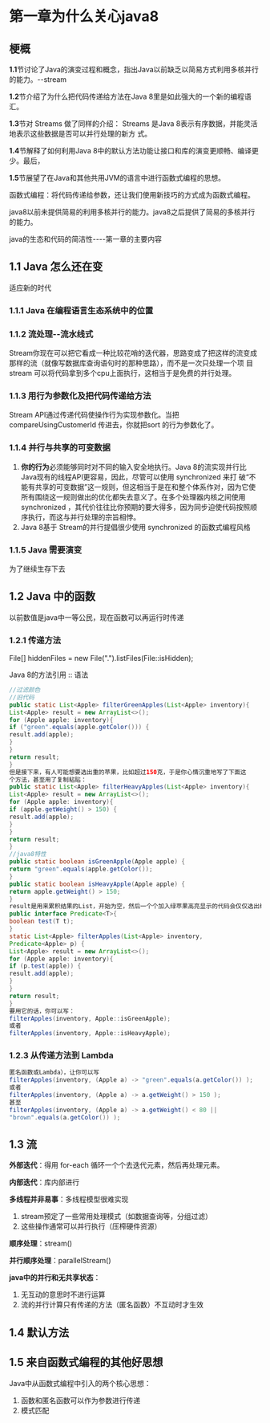 # 第一章为什么关心java8

## 梗概

**1.1**节讨论了Java的演变过程和概念，指出Java以前缺乏以简易方式利用多核并行的能力。--stream

**1.2**节介绍了为什么把代码传递给方法在Java 8里是如此强大的一个新的编程语汇。

**1.3**节对 Streams 做了同样的介绍： Streams 是Java 8表示有序数据，并能灵活地表示这些数据是否可以并行处理的新方
式。

**1.4**节解释了如何利用Java 8中的默认方法功能让接口和库的演变更顺畅、编译更少。最后，

**1.5**节展望了在Java和其他共用JVM的语言中进行函数式编程的思想。

函数式编程：将代码传递给参数，还让我们使用新技巧的方式成为函数式编程。

java8以前未提供简易的利用多核并行的能力。java8之后提供了简易的多核并行的能力。

java的生态和代码的简洁性----第一章的主要内容

## 1.1 Java 怎么还在变

适应新的时代

### 1.1.1 Java 在编程语言生态系统中的位置

### 1.1.2 流处理--流水线式

 Stream你现在可以把它看成一种比较花哨的迭代器，思路变成了把这样的流变成那样的流（就像写数据库查询语句时的那种思路），而不是一次只处理一个项
目stream 可以将代码拿到多个cpu上面执行，这相当于是免费的并行处理。

### 1.1.3 用行为参数化及把代码传递给方法

Stream API通过传递代码使操作行为实现参数化。当把compareUsingCustomerId 传进去，你就把sort 的行为参数化了。

### 1.1.4 并行与共享的可变数据

1. **你的行为**必须能够同时对不同的输入安全地执行。Java 8的流实现并行比Java现有的线程API更容易，因此，尽管可以使用 synchronized 来打
   破“不能有共享的可变数据”这一规则，但这相当于是在和整个体系作对，因为它使所有围绕这一规则做出的优化都失去意义了。在多个处理器内核之间使用 synchronized ，其代价往往比你预期的要大得多，因为同步迫使代码按照顺序执行，而这与并行处理的宗旨相悖。
2. Java 8基于 Stream的并行提倡很少使用 synchronized 的函数式编程风格

### 1.1.5 Java 需要演变

为了继续生存下去

## 1.2 Java 中的函数

以前数值是java中一等公民，现在函数可以再运行时传递

### 1.2.1 传递方法

File[] hiddenFiles = new File(".").listFiles(File::isHidden);

Java 8的方法引用 :: 语法

```java
//过滤颜色
//旧代码
public static List<Apple> filterGreenApples(List<Apple> inventory){
List<Apple> result = new ArrayList<>();
for (Apple apple: inventory){
if ("green".equals(apple.getColor())) {
result.add(apple);
}
}
return result;
}
但是接下来，有人可能想要选出重的苹果，比如超过150克，于是你心情沉重地写了下面这
个方法，甚至用了复制粘贴：
public static List<Apple> filterHeavyApples(List<Apple> inventory){
List<Apple> result = new ArrayList<>();
for (Apple apple: inventory){
if (apple.getWeight() > 150) {
result.add(apple);
}
}
return result;
}
//java8特性
public static boolean isGreenApple(Apple apple) {
return "green".equals(apple.getColor());
}
public static boolean isHeavyApple(Apple apple) {
return apple.getWeight() > 150;
}
result是用来累积结果的List，开始为空，然后一个个加入绿苹果高亮显示的代码会仅仅选出绿苹果这里高亮显示的代码会仅仅选出重的苹果写出来是为了清晰（平常只要从java.util.function导入就可以了）
public interface Predicate<T>{
boolean test(T t);
}
static List<Apple> filterApples(List<Apple> inventory,
Predicate<Apple> p) {
List<Apple> result = new ArrayList<>();
for (Apple apple: inventory){
if (p.test(apple)) {
result.add(apple);
}
}
return result;
}
要用它的话，你可以写：
filterApples(inventory, Apple::isGreenApple);
或者
filterApples(inventory, Apple::isHeavyApple);
```

### 1.2.3 从传递方法到 Lambda

```java
匿名函数或Lambda），让你可以写
filterApples(inventory, (Apple a) -> "green".equals(a.getColor()) );
或者
filterApples(inventory, (Apple a) -> a.getWeight() > 150 );
甚至
filterApples(inventory, (Apple a) -> a.getWeight() < 80 ||
"brown".equals(a.getColor()) );
```

## 1.3 流

**外部迭代**：得用 for-each 循环一个个去迭代元素，然后再处理元素。

**内部迭代**：库内部进行

**多线程并非易事**：多线程模型很难实现

1. stream预定了一些常用处理模式（如数据查询等，分组过滤）
2. 这些操作通常可以并行执行（压榨硬件资源）

**顺序处理**：stream()

**并行顺序处理**：parallelStream()

**java中的并行和无共享状态**：

1. 无互动的意思时不进行运算
2. 流的并行计算只有传递的方法（匿名函数）不互动时才生效

## 1.4 默认方法

## 1.5 来自函数式编程的其他好思想

Java中从函数式编程中引入的两个核心思想：

1. 函数和匿名函数可以作为参数进行传递
2. 模式匹配